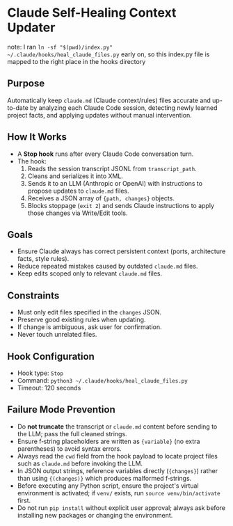 # Claude Self-Healing Context Updater

note: I ran `ln -sf "$(pwd)/index.py" ~/.claude/hooks/heal_claude_files.py` early on, so this index.py file is mapped to the right place in the hooks directory

## Purpose
Automatically keep `claude.md` (Claude context/rules) files accurate and up-to-date by analyzing each Claude Code session, detecting newly learned project facts, and applying updates without manual intervention.

## How It Works
- A **Stop hook** runs after every Claude Code conversation turn.
- The hook:
  1. Reads the session transcript JSONL from `transcript_path`.
  2. Cleans and serializes it into XML.
  3. Sends it to an LLM (Anthropic or OpenAI) with instructions to propose updates to `claude.md` files.
  4. Receives a JSON array of `{path, changes}` objects.
  5. Blocks stoppage (`exit 2`) and sends Claude instructions to apply those changes via Write/Edit tools.

## Goals
- Ensure Claude always has correct persistent context (ports, architecture facts, style rules).
- Reduce repeated mistakes caused by outdated `claude.md` files.
- Keep edits scoped only to relevant `claude.md` files.

## Constraints
- Must only edit files specified in the `changes` JSON.
- Preserve good existing rules when updating.
- If change is ambiguous, ask user for confirmation.
- Never touch unrelated files.

## Hook Configuration
- Hook type: `Stop`
- Command: `python3 ~/.claude/hooks/heal_claude_files.py`
- Timeout: 120 seconds

## Failure Mode Prevention
- Do **not truncate** the transcript or `claude.md` content before sending to the LLM; pass the full cleaned strings.
- Ensure f‑string placeholders are written as `{variable}` (no extra parentheses) to avoid syntax errors.
- Always read the `cwd` field from the hook payload to locate project files such as `claude.md` before invoking the LLM.
- In JSON output strings, reference variables directly (`{changes}`) rather than using `{(changes)}` which produces malformed f‑strings.
- Before executing any Python script, ensure the project's virtual environment is activated; if `venv/` exists, run `source venv/bin/activate` first.
- Do not run `pip install` without explicit user approval; always ask before installing new packages or changing the environment.